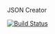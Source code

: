 JSON Creator

[![Build Status](https://travis-ci.org/drakegens/JSONCreator.svg?branch=master)](https://travis-ci.org/drakegens/JSONCreator)
